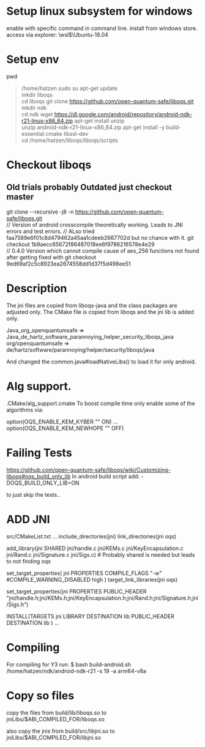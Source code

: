 # Setup linux subsystem for windows

enable with specific command in command line.
install from windows store.
access via explorer: \\wsl$\Ubuntu-18.04

# Setup env

pwd
>/home/hatzen
sudo su
apt-get update   
mkdir liboqs    
cd liboqs
git clone https://github.com/open-quantum-safe/liboqs.git   
mkdir ndk      
cd ndk
wget https://dl.google.com/android/repository/android-ndk-r21-linux-x86_64.zip 
apt-get install unzip  
unzip android-ndk-r21-linux-x86_64.zip
apt-get install -y build-essential cmake libssl-dev    
cd /home/hatzen/liboqs/liboqs/scripts     


# Checkout liboqs
## Old trials probably Outdated just checkout master
git clone --recursive -j8 -n https://github.com/open-quantum-safe/liboqs.git     
// Version of android crosscompile theoretically working. Leads to JNI errors and test errors.
// ALso tried faa7589e6f01c8d479462a45aa1cdeeb2667702d  but no chance with it.
git checkout 1b9aecc65672f86487018ee6f9786216578e4e29  
// 0.4.0 Version which cannot compile cause of aes_256 functions not found after getting fixed with 
git checkout 9ed69af2c5c8923ea2674558dd1d37f5d498ee51

# Description

The jni files are copied from liboqs-java and the class packages are adjusted only.
The CMake file is copied from liboqs and the jni lib is added only.

Java_org_openquantumsafe => Java_de_hartz_software_parannoying_helper_security_liboqs_java
org/openquantumsafe => de/hartz/software/parannoying/helper/security/liboqs/java

And changed the common.java#loadNativeLibs() to load it for only android.

# Alg support.
.CMake/alg_support.cmake
To boost compile time only enable some of the algorithms via:

option(OQS_ENABLE_KEM_KYBER "" ON)
...
option(OQS_ENABLE_KEM_NEWHOPE "" OFF)

# Failing Tests
https://github.com/open-quantum-safe/liboqs/wiki/Customizing-liboqs#oqs_build_only_lib
In android build script add:
-DOQS_BUILD_ONLY_LIB=ON    

to just skip the tests..

# ADD JNI
src/CMakeList.txt
...
include_directories(jni)
link_directories(jni oqs)

add_library(jni SHARED
jni/handle.c
jni/KEMs.c
jni/KeyEncapsulation.c
jni/Rand.c
jni/Signature.c
jni/Sigs.c) # Probably shared is needed but leads to not finding oqs

set_target_properties(
    jni
    PROPERTIES
    COMPILE_FLAGS "-w"
    #COMPILE_WARNING_DISABLED high
)
target_link_libraries(jni oqs)

set_target_properties(jni PROPERTIES PUBLIC_HEADER "jni/handle.h;jni/KEMs.h;jni/KeyEncapsulation.h;jni/Rand.h;jni/Signature.h;jni/Sigs.h")

INSTALL(TARGETS jni
        LIBRARY DESTINATION lib
        PUBLIC_HEADER DESTINATION lib
)
...

# Compiling
For compiling for Y3 run:
$  bash build-android.sh /home/hatzen/ndk/android-ndk-r21 -s 19 -a arm64-v8a

# Copy so files
copy the files from build/lib/liboqs.so to jniLibs/$ABI_COMPILED_FOR/liboqs.so

also copy the jnis from build/src/libjni.so to  jniLibs/$ABI_COMPILED_FOR/libjni.so